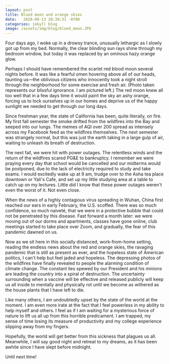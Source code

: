 ```yaml
---
layout: post
title: Blood moon and orange skies
date:   2020-09-13 20:39:31 -0700
categories: jekyll blog
image: /assets/img/blog/blood_moon.JPG
---
```

Four days ago, I woke up in a drowsy trance, unusually lethargic as I slowly got up from my bed. Normally, the clear blinding sun rays shine through my bedroom window, but today it was replaced by an ominous hazy orange glow.

Perhaps I should have remembered the scarlet red blood moon several nights before. It was like a fearful omen hovering above all of our heads, taunting us––the oblivious citizens who innocently took a night stroll through the neighborhood for some exercise and fresh air. (Photo taken represents our blissful ignorance. I am pictured left.) The red moon knew all too well that in a few days time it would paint the sky an ashy orange, forcing us to lock ourselves up in our homes and deprive us of the happy sunlight we needed to get through our long days.

Since freshman year, the state of California has been, quite literally, on fire. My first fall semester the smoke drifted from the wildfires into the Bay and seeped into our lungs. The memes of AQI over 200 spread as intensely across my Facebook feed as the wildfires themselves. The next semester was strangely normal, but this was just the earth taking in a large gulp of air, waiting to unleash its breath of destruction.

The next fall, we were hit with power outages. The relentless winds and the return of the wildfires scared PG&E to bankruptcy. I remember we were praying every day that school would be cancelled and our midterms would be postponed, due to the lack of electricity required to study and take exams. I would excitedly wake up at 9 am, trudge over to the Asha tea place downtown or Yali's Cafe, and set up my little studying area at a table to catch up on my lectures. Little did I know that these power outages weren't even the worst of it. Not even close.

When the news of a highly contagious virus spreading in Wuhan, China first reached our ears in early February, the U.S. scoffed. There was so much confidence, so much naiveté, that we were in a protective bubble that could not be penetrated by this disease. Fast forward a month later: we were moving out of our dorms and apartments, classes have gone online, club meetings started to take place over Zoom, and gradually, the fear of this pandemic dawned on us.

Now as we sit here in this socially distanced, work-from-home setting, reading the endless news about the red and orange skies, the ravaging pandemic that is still as present as ever, and the hopeless state of American politics, I can't help but feel jaded and hopeless. The depressing photos of the wildfires have finally revealed to people the alarming condition of climate change. The constant lies spewed by our President and his minions are leading the country into a spiral of destruction. The uncertainty surrounding when a vaccine will be effective and released publicly will keep us all inside to mentally and physically rot until we become as withered as the house plants that I have left to die.

Like many others, I am undoubtedly upset by the state of the world at the moment. I am even more irate at the fact that I feel powerless in my ability to help myself and others. I feel as if I am waiting for a mysterious force of nature to lift us all up from this horrible predicament. I am trapped, my sense of time losing its measure of productivity and my college experience slipping away from my fingers.

Hopefully, the world will get better from this sickness that plagues us all. Meanwhile, I will say good night and retreat to my dreams, as it has been awhile since I have slept before midnight.

Until next time!
